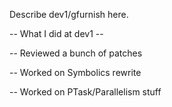 Describe dev1/gfurnish here.

-- What I did at dev1 --

-- Reviewed a bunch of patches

-- Worked on Symbolics rewrite

-- Worked on PTask/Parallelism stuff
